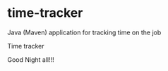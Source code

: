 # time-tracker
Java (Maven) application for tracking time on the job

Time tracker

Good Night all!!!

